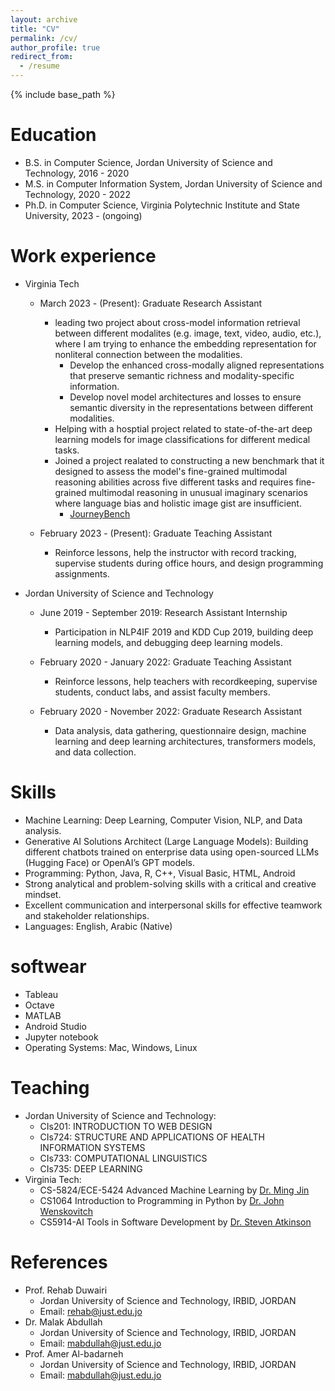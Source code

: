 ```yaml
---
layout: archive
title: "CV"
permalink: /cv/
author_profile: true
redirect_from:
  - /resume
---
```


{% include base_path %}

Education
======
* B.S. in Computer Science, Jordan University of Science and Technology, 2016 - 2020
* M.S. in Computer Information System, Jordan University of Science and Technology, 2020 - 2022
* Ph.D. in Computer Science, Virginia Polytechnic Institute and State University, 2023 - (ongoing)

Work experience
======

* Virginia Tech
  * March 2023 - (Present): Graduate Research Assistant
    * leading two project about cross-model information retrieval between different modalites (e.g. image, text, video, audio, etc.), where I am trying to enhance the embedding representation for nonliteral connection between the modalities.
      * Develop the enhanced cross-modally aligned representations that preserve semantic richness and modality-specific information.
      * Develop novel model architectures and losses to ensure semantic diversity in the representations between different modalities.
    * Helping with a hosptial project related to state-of-the-art deep learning models for image classifications for different medical tasks.
    * Joined a project realated to constructing a new benchmark that it designed to assess the model's fine-grained multimodal reasoning abilities across five different tasks and requires fine-grained multimodal reasoning in unusual imaginary scenarios where language bias and holistic image gist are insufficient.
      * [JourneyBench](https://journeybench.github.io/)
    
  * February 2023 - (Present): Graduate Teaching Assistant
    * Reinforce lessons, help the instructor with record tracking, supervise students during office hours, and design programming assignments.

* Jordan University of Science and Technology
  * June 2019 - September 2019: Research Assistant Internship
    * Participation in NLP4IF 2019 and KDD Cup 2019, building deep learning models, and debugging deep learning models.

  * February 2020 - January 2022: Graduate Teaching Assistant
    * Reinforce lessons, help teachers with recordkeeping, supervise students, conduct labs, and assist faculty members.

  * February 2020 - November 2022: Graduate Research Assistant
    * Data analysis, data gathering, questionnaire design, machine learning and deep learning architectures, transformers models, and data collection.

Skills
======
* Machine Learning: Deep Learning, Computer Vision, NLP, and Data analysis.
* Generative AI Solutions Architect (Large Language Models): Building different chatbots trained on enterprise data using open-sourced LLMs (Hugging Face) or OpenAI’s GPT models.
* Programming: Python, Java, R, C++, Visual Basic, HTML, Android
* Strong analytical and problem-solving skills with a critical and creative mindset.
* Excellent communication and interpersonal skills for effective teamwork and stakeholder relationships.
* Languages: English, Arabic (Native)

softwear
======
* Tableau
* Octave
* MATLAB
* Android Studio
* Jupyter notebook
* Operating Systems: Mac, Windows, Linux

Teaching
======
  * Jordan University of Science and Technology: 
    * 	CIs201: INTRODUCTION TO WEB DESIGN 
    *   CIs724: STRUCTURE AND APPLICATIONS OF HEALTH INFORMATION SYSTEMS
    *   CIs733: COMPUTATIONAL LINGUISTICS
    *   CIs735: DEEP LEARNING
  * Virginia Tech: 
    *   CS-5824/ECE-5424 Advanced Machine Learning by [Dr. Ming Jin](http://www.jinming.tech/)
    *   CS1064 Introduction to Programming in Python by [Dr. John Wenskovitch](https://sanghani.cs.vt.edu/person/john-wenskovitch/)
    *   CS5914-AI Tools in Software Development by [Dr. Steven Atkinson](https://www.linkedin.com/in/satkinson/)
  
References
======
* Prof. Rehab Duwairi
  * Jordan University of Science and Technology, IRBID, JORDAN
  * Email: rehab@just.edu.jo
* Dr. Malak Abdullah
  * Jordan University of Science and Technology, IRBID, JORDAN
  * Email: mabdullah@just.edu.jo
* Prof. Amer Al-badarneh
  * Jordan University of Science and Technology, IRBID, JORDAN
  * Email: mabdullah@just.edu.jo
